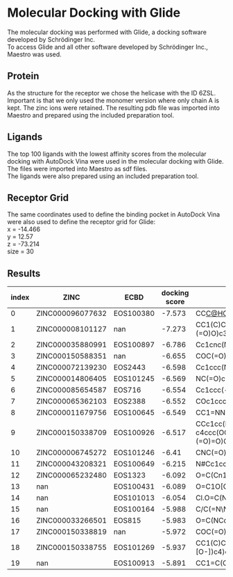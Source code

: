 # Molecular Docking with Glide 
The molecular docking was performed with Glide, a docking software developed by Schrödinger Inc.  
To access Glide and all other software developed by Schrödinger Inc., Maestro was used.
## Protein
As the structure for the receptor we chose the helicase with the ID 6ZSL.  
Important is that we only used the monomer version where only chain A is kept. The zinc ions were retained. 
The resulting pdb file was imported into Maestro and prepared using the included preparation tool. 
## Ligands
The top 100 ligands with the lowest affinity scores from the molecular docking with AutoDock Vina were used in the molecular docking with Glide. The files were imported into Maestro as sdf files.  
The ligands were also prepared using an included preparation tool.
## Receptor Grid
The same coordinates used to define the binding pocket in AutoDock Vina were also used to define the receptor grid for Glide:  
x = -14.466  
y = 12.57  
z = -73.214  
size = 30
## Results
|index|ZINC|ECBD|docking score|smiles|
|---|---|---|---|---|
|0|ZINC000096077632|EOS100380|-7.573|CC[C@H](C)[C@H](NC(=O)[C@H](Cc1ccc(O)cc1)NC(=O)[C@@H](NC(=O)[C@H](CCCNC(=N)N)NC(=O)[C@@H](N)CC(=O)O)C(C)C)C(=O)N[C@@H](Cc1c[nH]cn1)C(=O)N1CCC[C@H]1C(=O)O|
|1|ZINC000008101127|nan|-7.273|CC1(C)C(C=C/C=C\C=C/C=C2/N(CCCCS(=O)(=O)O)c3ccc4ccccc4c3C2(C)C)=[N+](CCCCS(=O)(=O)O)c2ccc3ccccc3c21|
|2|ZINC000035880991|EOS100897|-6.786|Cc1cnc(Nc2ccc(F)cc2Cl)nc1-c1c[nH]c(C(=O)N[C@H](CO)c2cccc(Cl)c2)c1|
|3|ZINC000150588351|nan|-6.655|COC(=O)N[C@H](C(=O)N1CCC[C@H]1c1nc(-c2ccc3c(c2)O[C@@H](c2ccccc2)n2c-3cc3cc(-c4c[nH]c([C@@H]5CCCN5C(=O)[C@@H](NC(=O)OC)C(C)C)n4)ccc32)c[nH]1)C(C)C|
|4|ZINC000072139230|EOS2443|-6.598|Cc1ccc(NC(=O)N2CCN(c3cc(-n4ccnc4)ncn3)CC2)c(C)c1|
|5|ZINC000014806405|EOS101245|-6.569|NC(=O)c1ccc(-c2nc(-c3ccc4c(c3)OCCO4)c(-c3ccccn3)[nH]2)cc1|
|6|ZINC000085654587|EOS716|-6.554|Cc1ccc(-n2nc(N3CCN(C(=O)CCCN4C(=O)c5ccccc5C4=O)CC3)ccc2=O)cc1C|
|7|ZINC000065362103|EOS2388|-6.552|COc1cccc(NC(=O)N2CCN(c3cc(-n4nc(C)cc4C)ncn3)CC2)c1|
|8|ZINC000011679756|EOS100645|-6.549|CC1=NN(c2ccc(C)c(C)c2)C(=O)/C1=N\Nc1cccc(-c2cccc(C(=O)O)c2)c1O|
|9|ZINC000150338709|EOS100926|-6.517|CCc1cc(Nc2nccc(-c3c(-c4ccc(OC)c(C(=O)Nc5c(F)cccc5F)c4)nc4ccccn34)n2)c(OC)cc1N1CCC(N2CCN(S(C)(=O)=O)CC2)CC1|
|10|ZINC000006745272|EOS101246|-6.41|CNC(=O)c1cc(Oc2ccc(NC(=O)Nc3ccc(Cl)c(C(F)(F)F)c3)c(F)c2)ccn1|
|11|ZINC000043208321|EOS100649|-6.215|N#Cc1ccc(COC[C@H]2O[C@@H](n3c(NCc4ccc(Cl)c(Cl)c4)nc4c(N)ncnc43)[C@H](O)[C@@H]2O)cc1|
|12|ZINC000065232480|EOS1323|-6.092|O=C(Cn1cncc(-c2nc(-c3ccccc3)cs2)c1=O)Nc1ccc2c(c1)OCO2|
|13|nan|EOS100431|-6.089|O=C1O[C@]2(CC[C@@H](C(=O)Nc3ccn(-c4ccccc4F)n3)CC2)c2cnccc21|
|14|nan|EOS101013|-6.054|Cl.O=C(Nc1ccccc1-c1cn2c(CN3CCNCC3)csc2n1)c1cnc2ccccc2n1|
|15|nan|EOS100164|-5.988|C/C(=N\NC(=O)C(NC(=O)c1ccccc1)c1n[nH]c(=O)c2ccccc12)c1cccc(Br)c1|
|16|ZINC000033266501|EOS815|-5.983|O=C(NCc1cccnc1)C1CCN(c2nccn3nc(-c4ccccc4)cc23)CC1|
|17|ZINC000150338819|nan|-5.972|COC(=O)N[C@H](C(=O)N1CC2(CC2)C[C@H]1c1ncc(-c2ccc3c(c2)C(F)(F)c2cc(-c4ccc5nc([C@@H]6[C@H]7CC[C@H](C7)N6C(=O)[C@@H](NC(=O)OC)C(C)C)[nH]c5c4)ccc2-3)[nH]1)C(C)C|
|18|ZINC000150338755|EOS101269|-5.937|CC1(C)CCC(CN2CCN(c3ccc(C(=O)NS(=O)(=O)c4ccc(NCC5CCOCC5)c([N+](=O)[O-])c4)c(Oc4cnc5[nH]ccc5c4)c3)CC2)=C(c2ccc(Cl)cc2)C1|
|19|nan|EOS100913|-5.891|CC1=C(C(=O)Nc2cc3cn[nH]c3cc2F)C(c2ccc(C(F)(F)F)cc2)CC(=O)N1|